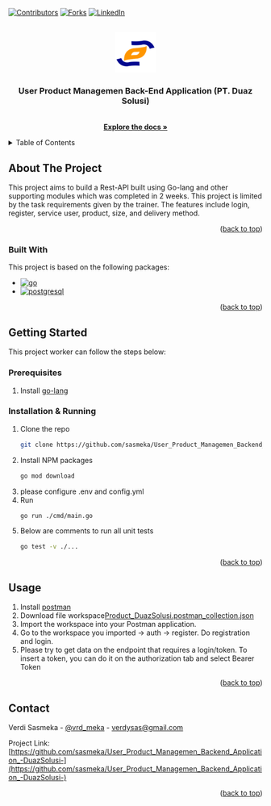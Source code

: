 
<a name="readme-top"></a>

[![Contributors][contributors-shield]][contributors-url]
[![Forks][forks-shield]][forks-url]
[![LinkedIn][linkedin-shield]][linkedin-url]

<br />
<div align="center">
  <a href="https://github.com/sasmeka/User_Product_Managemen_Backend_Application_-DuazSolusi-">
    <img src="duaz-logo.png" alt="Logo" width="80" height="80">
  </a>

  <h3 align="center">User Product Managemen Back-End Application (PT. Duaz Solusi)</h3>

  <p align="center">
    <br />
    <a href="https://github.com/sasmeka/User_Product_Managemen_Backend_Application_-DuazSolusi-"><strong>Explore the docs »</strong></a>
    <br />
  </p>
</div>



<!-- TABLE OF CONTENTS -->
<details>
  <summary>Table of Contents</summary>
  <ol>
    <li>
      <a href="#about-the-project">About The Project</a>
      <ul>
        <li><a href="#built-with">Built With</a></li>
      </ul>
    </li>
    <li>
      <a href="#getting-started">Getting Started</a>
      <ul>
        <li><a href="#prerequisites">Prerequisites</a></li>
        <li><a href="#installation-&-running">Installation</a></li>
      </ul>
    </li>
    <li><a href="#usage">Usage</a></li>
    <li><a href="#contact">Contact</a></li>
  </ol>
</details>



<!-- ABOUT THE PROJECT -->
## About The Project

This project aims to build a Rest-API built using Go-lang and other supporting modules which was completed in 2 weeks. This project is limited by the task requirements given by the trainer. The features include login, register, service user, product, size, and delivery method.

<p align="right">(<a href="#readme-top">back to top</a>)</p>



### Built With

This project is based on the following packages:

* [![go][go.js]][go-url]
* [![postgresql][postgresql.js]][postgresql-url]

<p align="right">(<a href="#readme-top">back to top</a>)</p>



<!-- GETTING STARTED -->
## Getting Started

This project worker can follow the steps below:

### Prerequisites

1. Install [go-lang](https://go.dev/dl/)

### Installation & Running

1. Clone the repo
   ```sh
   git clone https://github.com/sasmeka/User_Product_Managemen_Backend_Application_-DuazSolusi-.git
   ```
2. Install NPM packages
   ```sh
   go mod download
   ```
3. please configure .env and config.yml
4. Run
   ```sh
   go run ./cmd/main.go
   ```
5. Below are comments to run all unit tests
   ```sh
   go test -v ./...
   ```

<p align="right">(<a href="#readme-top">back to top</a>)</p>



<!-- USAGE EXAMPLES -->
## Usage

1. Install [postman](https://www.postman.com/)
2. Download file workspace<a id="raw-url" href="https://github.com/sasmeka/User_Product_Managemen_Backend_Application_-DuazSolusi-/Product_DuazSolusi.postman_collection.json">Product_DuazSolusi.postman_collection.json</a>
3. Import the workspace into your Postman application.
4. Go to the workspace you imported -> auth -> register. Do registration and login.
5. Please try to get data on the endpoint that requires a login/token. To insert a token, you can do it on the authorization tab and select Bearer Token

<p align="right">(<a href="#readme-top">back to top</a>)</p>

<!-- CONTACT -->
## Contact

Verdi Sasmeka - [@vrd_meka](https://twitter.com/vrd_meka) - verdysas@gmail.com

Project Link: [https://github.com/sasmeka/User_Product_Managemen_Backend_Application_-DuazSolusi-](https://github.com/sasmeka/User_Product_Managemen_Backend_Application_-DuazSolusi-)

<p align="right">(<a href="#readme-top">back to top</a>)</p>

<!-- MARKDOWN LINKS & IMAGES -->
<!-- https://www.markdownguide.org/basic-syntax/#reference-style-links -->
[contributors-shield]: https://img.shields.io/github/contributors/sasmeka/User_Product_Managemen_Backend_Application_-DuazSolusi-.svg?style=for-the-badge
[contributors-url]: https://github.com/sasmeka/User_Product_Managemen_Backend_Application_-DuazSolusi-/graphs/contributors
[forks-shield]: https://img.shields.io/github/forks/sasmeka/User_Product_Managemen_Backend_Application_-DuazSolusi-.svg?style=for-the-badge
[forks-url]: https://github.com/sasmeka/User_Product_Managemen_Backend_Application_-DuazSolusi-/network/members
[linkedin-shield]: https://img.shields.io/badge/-LinkedIn-black.svg?style=for-the-badge&logo=linkedin&colorB=555
[linkedin-url]: https://www.linkedin.com/in/verdi-sasmeka-62b91b132/
[go.js]: https://img.shields.io/badge/Go-00ADD8?style=for-the-badge&logo=Go&logoColor=white
[go-url]: https://go.dev
[postgresql.js]: https://img.shields.io/badge/Postgresql-4169E1?style=for-the-badge&logo=postgresql&logoColor=white
[postgresql-url]: https://www.postgresql.org/